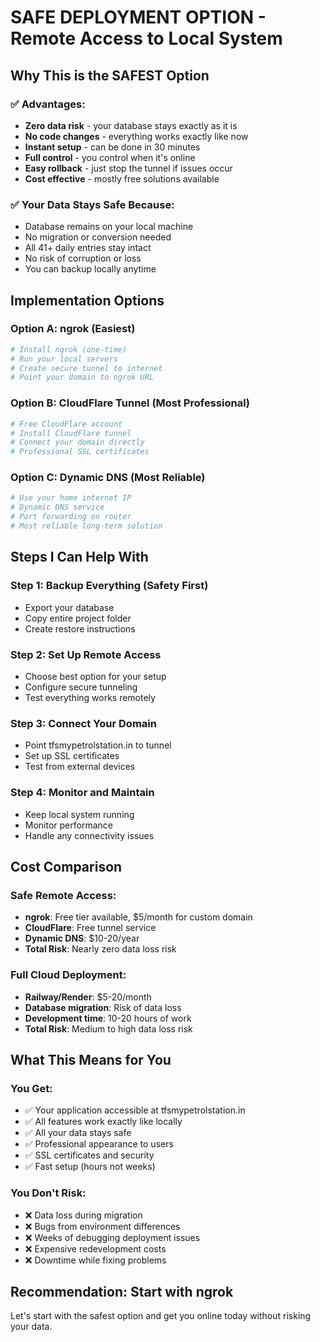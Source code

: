 # SAFE DEPLOYMENT OPTION - Remote Access to Local System

## Why This is the SAFEST Option

### ✅ Advantages:
- **Zero data risk** - your database stays exactly as it is
- **No code changes** - everything works exactly like now
- **Instant setup** - can be done in 30 minutes
- **Full control** - you control when it's online
- **Easy rollback** - just stop the tunnel if issues occur
- **Cost effective** - mostly free solutions available

### ✅ Your Data Stays Safe Because:
- Database remains on your local machine
- No migration or conversion needed
- All 41+ daily entries stay intact
- No risk of corruption or loss
- You can backup locally anytime

## Implementation Options

### Option A: ngrok (Easiest)
```bash
# Install ngrok (one-time)
# Run your local servers
# Create secure tunnel to internet
# Point your domain to ngrok URL
```

### Option B: CloudFlare Tunnel (Most Professional)
```bash
# Free CloudFlare account
# Install CloudFlare tunnel
# Connect your domain directly
# Professional SSL certificates
```

### Option C: Dynamic DNS (Most Reliable)
```bash
# Use your home internet IP
# Dynamic DNS service
# Port forwarding on router
# Most reliable long-term solution
```

## Steps I Can Help With

### Step 1: Backup Everything (Safety First)
- Export your database
- Copy entire project folder
- Create restore instructions

### Step 2: Set Up Remote Access
- Choose best option for your setup
- Configure secure tunneling
- Test everything works remotely

### Step 3: Connect Your Domain
- Point tfsmypetrolstation.in to tunnel
- Set up SSL certificates
- Test from external devices

### Step 4: Monitor and Maintain
- Keep local system running
- Monitor performance
- Handle any connectivity issues

## Cost Comparison

### Safe Remote Access:
- **ngrok**: Free tier available, $5/month for custom domain
- **CloudFlare**: Free tunnel service
- **Dynamic DNS**: $10-20/year
- **Total Risk**: Nearly zero data loss risk

### Full Cloud Deployment:
- **Railway/Render**: $5-20/month
- **Database migration**: Risk of data loss
- **Development time**: 10-20 hours of work
- **Total Risk**: Medium to high data loss risk

## What This Means for You

### You Get:
- ✅ Your application accessible at tfsmypetrolstation.in
- ✅ All features work exactly like locally
- ✅ All your data stays safe
- ✅ Professional appearance to users
- ✅ SSL certificates and security
- ✅ Fast setup (hours not weeks)

### You Don't Risk:
- ❌ Data loss during migration
- ❌ Bugs from environment differences
- ❌ Weeks of debugging deployment issues
- ❌ Expensive redevelopment costs
- ❌ Downtime while fixing problems

## Recommendation: Start with ngrok

Let's start with the safest option and get you online today without risking your data.
